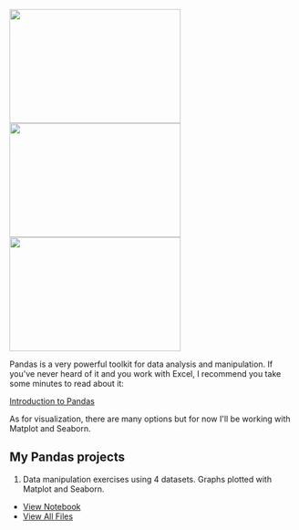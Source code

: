<img width="300" height="200" src="https://upload.wikimedia.org/wikipedia/commons/thumb/e/ed/Pandas_logo.svg/2560px-Pandas_logo.svg.png"><img width="300" height="200" src="https://matplotlib.org/_static/logo2_compressed.svg"><img width="300" height="200" src="http://seaborn.pydata.org/_images/logo-wide-lightbg.svg">
  
Pandas is a very powerful toolkit for data analysis and manipulation. If you've never heard of it and you work with Excel, I recommend you take some minutes to read about it:  

[Introduction to Pandas](https://towardsdatascience.com/a-quick-introduction-to-the-pandas-python-library-f1b678f34673)

As for visualization, there are many options but for now I'll be working with Matplot and Seaborn.

## My Pandas projects

1) Data manipulation exercises using 4 datasets. Graphs plotted with Matplot and Seaborn.
* [View Notebook](https://github.com/GabrielZinatoSP/Pandas/blob/MASTER/Manipulation%20of%20data%20and%20charts%20-%20Exercises/Notebook.ipynb)
* [View All Files](https://github.com/GabrielZinatoSP/Pandas/tree/MASTER/Manipulation%20of%20data%20and%20charts%20-%20Exercises)
  
  
  
